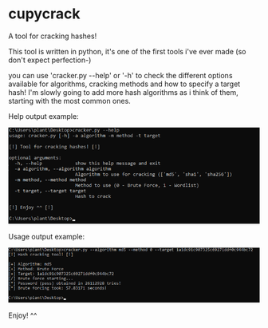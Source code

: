 # cupycrack
A tool for cracking hashes!

This tool is written in python, it's one of the first tools i've ever made (so don't expect perfection-)

you can use 'cracker.py --help' or '-h' to check the different options available for algorithms, cracking methods and how to specify a target hash!
I'm slowly going to add more hash algorithms as i think of them, starting with the most common ones.

Help output example:


![Example of help output](https://github.com/cupycake-png/cupycrack/blob/main/example_help.png)

Usage output example:


![Example of usage output](https://github.com/cupycake-png/cupycrack/blob/main/output_example.png)

Enjoy! ^^
